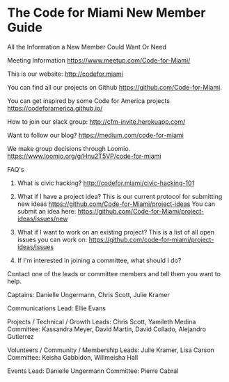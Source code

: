 # The Code for Miami New Member Guide
All the Information a New Member Could Want Or Need


Meeting Information https://www.meetup.com/Code-for-Miami/

This is our website: http://codefor.miami

You can find all our projects on Github https://github.com/Code-for-Miami.

You can get inspired by some Code for America projects https://codeforamerica.github.io/

How to join our slack group: http://cfm-invite.herokuapp.com/

Want to follow our blog? https://medium.com/code-for-miami

We make group decisions through Loomio. https://www.loomio.org/g/Hnu2T5VP/code-for-miami

FAQ's

1. What is civic hacking? http://codefor.miami/civic-hacking-101

2. What if I have a project idea?
  This is our current protocol for submitting new ideas https://github.com/Code-for-Miami/project-ideas
  You can submit an idea here: https://github.com/Code-for-Miami/project-ideas/issues/new

3. What if I want to work on an existing project? 
  This is a list of all open issues you can work on: https://github.com/code-for-miami/project-ideas/issues

4. If I'm interested in joining a committee, what should I do?

Contact one of the leads or committee members and tell them you want to help.

Captains: Danielle Ungermann, Chris Scott, Julie Kramer

Communications Lead: Ellie Evans

Projects / Technical / Growth
Leads: Chris Scott, Yamileth Medina
Committee: Kassandra Meyer, David Martin, David Collado, Alejandro Gutierrez

Volunteers / Community / Membership
Leads: Julie Kramer, Lisa Carson
Committee: Keisha Gabbidon, Willmeisha Hall

Events
Lead: Danielle Ungermann
Committee: Pierre Cabral

